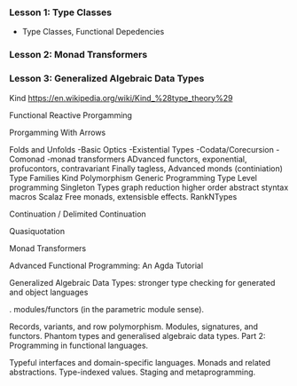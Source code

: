 ### Lesson 1: Type Classes

- Type Classes, Functional Depedencies

### Lesson 2: Monad Transformers



### Lesson 3: Generalized Algebraic Data Types 




Kind
https://en.wikipedia.org/wiki/Kind_%28type_theory%29
  
Functional Reactive Prorgamming

Prorgamming With Arrows

Folds and Unfolds
-Basic Optics
-Existential Types
-Codata/Corecursion
-Comonad
-monad transformers
ADvanced functors, exponential, profucontors, contravariant
Finally tagless,
Advanced monds (continiation)
Type Families
Kind Polymorphism
Generic Programming
Type Level programming
Singleton Types
graph reduction
higher order abstract styntax
macros
Scalaz
Free monads, extensisble effects.
RankNTypes

Continuation / Delimited Continuation

Quasiquotation

Monad Transformers

 Advanced Functional Programming: An Agda Tutorial
 
 Generalized Algebraic Data Types: stronger type checking for generated and object languages

. modules/functors (in the parametric module sense).

Records, variants, and row polymorphism.
Modules, signatures, and functors.
Phantom types and generalised algebraic data types.
Part 2: Programming in functional languages.

Typeful interfaces and domain-specific languages.
Monads and related abstractions.
Type-indexed values.
Staging and metaprogramming.
